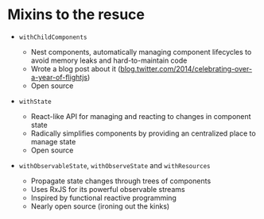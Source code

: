 # Mixins to the resuce

- `withChildComponents`
    - Nest components, automatically managing component lifecycles to avoid memory leaks and hard-to-maintain code
    - Wrote a blog post about it ([blog.twitter.com/2014/celebrating-over-a-year-of-flightjs][year-of-flight])
    - Open source


- `withState`
    - React-like API for managing and reacting to changes in component state
    - Radically simplifies components by providing an centralized place to manage state
    - Open source


- `withObservableState`, `withObserveState` and `withResources`
    - Propagate state changes through trees of components
    - Uses RxJS for its powerful observable streams
    - Inspired by functional reactive programming
    - Nearly open source (ironing out the kinks)

[with-child-components]: //github.com/flightjs/flight-with-child-components
[with-state]: //github.com/flightjs/flight-with-state
[year-of-flight]: //blog.twitter.com/2014/celebrating-over-a-year-of-flightjs
